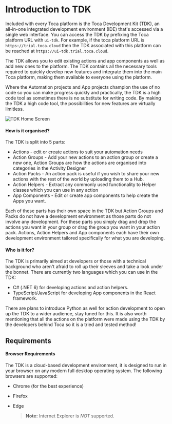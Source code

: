 
# Introduction to TDK

Included with every Toca platform is the Toca Development Kit (TDK), an all-in-one integrated development environment (IDE) that's accessed via a single web interface. You can access the TDK by prefixing the Toca platform URL with `ui-tdk`. For example, if the toca platform URL is `https://trial.toca.cloud` then the TDK associated with this platform can be reached at `https://ui-tdk.trial.toca.cloud`.

The TDK allows you to edit existing actions and app components as well as add new ones to the platform. The TDK contains all the necessary tools required to quickly develop new features and integrate them into the main Toca platform, making them available to everyone using the platform.

Where the Automation projects and App projects champion the use of no code so you can make progress quickly and practically, the TDK is a high code tool as sometimes there is no substitute for writing code. By making the TDK a high code tool, the possibilities for new features are virtually limitless. 


![TDK Home Screen](https://lh4.googleusercontent.com/W6vVE1TxYJJ5v6jbmQHOkkCrqJ875bwMZq8n4LqHgPJH-1JmedLwNXmq21d8sjfakEdy7-XFYxfmR9TBMaJgtzCl2yTyoDXV20Mwo-Xre-gh3iWGhjKm2Ja4ehOE0o2Fbwc1osZ2) 


#### How is it organised?

The TDK is split into 5 parts:

- Actions - edit or create actions to suit your automation needs
- Action Groups - Add your new actions to an action group or create a new one, Action Groups are how the actions are organised into categories in the Activity Designer
- Action Packs - An action pack is useful if you wish to share your new actions with the rest of the world by uploading them to a Hub.
- Action Helpers - Extract any commonly used functionality to Helper classes which you can use in any action
- App Components - Edit or create app components to help create the Apps you want.

Each of these parts has their own space in the TDK but Action Groups and Packs do not have a development environment as those parts do not involve any development. For these parts you simply drag and drop the actions you want in your group or drag the group you want in your action pack.
Actions, Action Helpers and App components each have their own development environment tailored specifically for what you are developing.

#### Who is it for?

The TDK is primarily aimed at developers or those with a technical background who aren't afraid to roll up their sleeves and take a look under the bonnet. There are currently two languages which you can use in the TDK:


- C# (.NET 6) for developing actions and action helpers.
- TypeScript/JavaScript for developing App components in the React framework.

There are plans to introduce Python as well for action development to open up the TDK to a wider audience, stay tuned for this.
It is also worth mentioning that all the actions on the platform were made using the TDK by the developers behind Toca so it is a tried and tested method!
 
## Requirements

#### Browser Requirements

The TDK is a cloud-based development environment, it is designed to run in your browser on any modern full desktop operating system. The following browsers are supported:

- Chrome (for the best experience)
- Firefox
- Edge

  > **Note:** Internet Explorer is _NOT_ supported.
